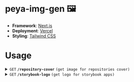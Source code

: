 # peya-img-gen 🖼

- **Framework**: [Next.js](https://nextjs.org)
- **Deployment**: [Vercel](https://vercel.com)
- **Styling**: [Tailwind CSS](https://tailwindcss.com)

# Usage

<details>
 <summary><code>GET</code> <code><b>/repository-cover</b></code> <code>(get image for repositories cover)</code></summary>

##### Query Parameters

> | name       | type     | data type |
> | ---------- | -------- | --------- |
> | `title`    | required | string    |
> | `subtitle` | required | string    |

##### Responses

> | http code | content-type | response        |
> | --------- | ------------ | --------------- |
> | `200`     | `image/png`  | generated image |

##### Example URL

- https://peya-img-gen.vercel.app/repository-cover?title=React%20OCTA&subtitle=Q-Commerce%20Tribe

</details>

<details>
 <summary><code>GET</code> <code><b>/storybook-logo</b></code> <code>(get logo for storybook apps)</code></summary>

##### Query Parameters

> | name        | type     | data type |
> | ----------- | -------- | --------- |
> | `undertext` | required | string    |
> | `fontSize`  | optional | number    |
> | `width`     | optional | number    |
> | `height`    | optional | number    |

##### Responses

> | http code | content-type | response        |
> | --------- | ------------ | --------------- |
> | `200`     | `image/png`  | generated image |

##### Example URL

- https://peya-img-gen.vercel.app/storybook-logo?undertext=groceries-react-app-layout

</details>
